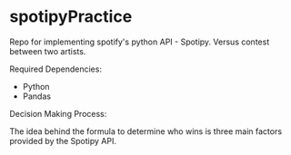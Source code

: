 # spotipyPractice
Repo for implementing spotify's python API - Spotipy. Versus contest between two artists.

Required Dependencies:
- Python
- Pandas

Decision Making Process:

The idea behind the formula to determine who wins is three main factors provided by the Spotipy API.